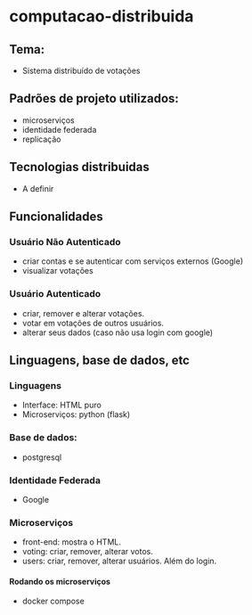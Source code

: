 # computacao-distribuida

## Tema: 
- Sistema distribuído de votações

## Padrões de projeto utilizados: 
- microserviços
- identidade federada
- replicação

## Tecnologias distribuidas
- A definir

## Funcionalidades
### Usuário Não Autenticado
- criar contas e se autenticar com serviços externos (Google)
- visualizar votações

### Usuário Autenticado
- criar, remover e alterar votações.
- votar em votações de outros usuários.
- alterar seus dados (caso não usa login com google)

## Linguagens, base de dados, etc
### Linguagens
- Interface: HTML puro
- Microserviços: python (flask)

### Base de dados:
- postgresql

### Identidade Federada
- Google

### Microserviços
- front-end: mostra o HTML.
- voting: criar, remover, alterar votos.
- users: criar, remover, alterar usuários. Além do login.

#### Rodando os microserviços
- docker compose

